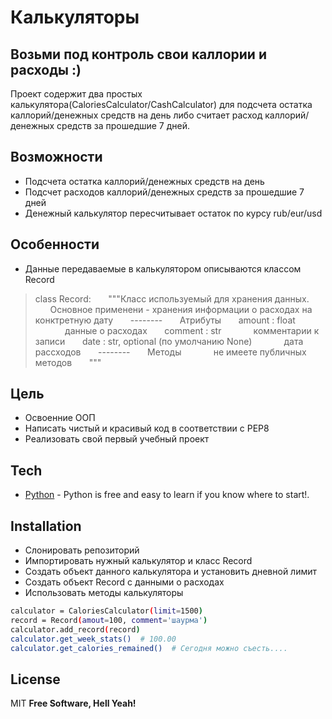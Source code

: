 # Калькуляторы
## Возьми под контроль свои каллории и расходы :)

Проект содержит два простых калькулятора(CaloriesCalculator/CashCalculator) для подсчета остатка каллорий/денежных средств на день либо считает расход каллорий/денежных средств за прошедшие 7 дней.

## Возможности
- Подсчета остатка каллорий/денежных средств на день
- Подсчет расходов каллорий/денежных средств за прошедшие 7 дней
- Денежный калькулятор пересчитывает остаток по курсу rub/eur/usd

## Особенности
- Данные передаваемые в калькулятором описываются классом Record
>class Record:
    &nbsp;&nbsp;&nbsp;&nbsp;&nbsp;&nbsp;"""Класс используемый для хранения данных.
    &nbsp;&nbsp;&nbsp;&nbsp;&nbsp;&nbsp;Основное применени - хранения информации о расходах на конктретную дату
    &nbsp;&nbsp;&nbsp;&nbsp;&nbsp;&nbsp;--------
    &nbsp;&nbsp;&nbsp;&nbsp;&nbsp;&nbsp;Атрибуты
    &nbsp;&nbsp;&nbsp;&nbsp;&nbsp;&nbsp;amount : float
        &nbsp;&nbsp;&nbsp;&nbsp;&nbsp;&nbsp;&nbsp;&nbsp;&nbsp;&nbsp;&nbsp;&nbsp;данные о расходах
    &nbsp;&nbsp;&nbsp;&nbsp;&nbsp;&nbsp;comment : str
        &nbsp;&nbsp;&nbsp;&nbsp;&nbsp;&nbsp;&nbsp;&nbsp;&nbsp;&nbsp;&nbsp;&nbsp;комментарии к записи
    &nbsp;&nbsp;&nbsp;&nbsp;&nbsp;&nbsp;date : str, optional (по умолчанию None)
        &nbsp;&nbsp;&nbsp;&nbsp;&nbsp;&nbsp;&nbsp;&nbsp;&nbsp;&nbsp;&nbsp;&nbsp;дата рассходов
    &nbsp;&nbsp;&nbsp;&nbsp;&nbsp;&nbsp;--------
    &nbsp;&nbsp;&nbsp;&nbsp;&nbsp;&nbsp;Методы
    &nbsp;&nbsp;&nbsp;&nbsp;&nbsp;&nbsp;&nbsp;&nbsp;&nbsp;&nbsp;&nbsp;&nbsp;не имеете публичных методов
    &nbsp;&nbsp;&nbsp;&nbsp;&nbsp;&nbsp;"""

## Цель
- Освоенние ООП
- Написать чистый и красивый код в соответствии с PEP8
- Реализовать свой первый учебный проект

## Tech

- [Python](https://www.python.org) - Python is free and easy to learn if you know where to start!.

## Installation

- Слонировать репозиторий
- Импортировать нужный калькулятор и класс Record
- Создать объект данного калькулятора и установить дневной лимит
- Cоздать объект Record с данными о расходах
- Использовать методы калькуляторы
```sh
calculator = CaloriesCalculator(limit=1500)
record = Record(amout=100, comment='шаурма')
calculator.add_record(record)
calculator.get_week_stats()  # 100.00
calculator.get_calories_remained()  # Cегодня можно съесть....
```

## License

MIT
**Free Software, Hell Yeah!**
